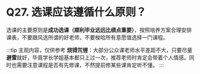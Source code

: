 # Q27. 选课应该遵循什么原则？

选课的主要原则是**成功选课（顺利毕业远远比绩点重要）**，按照培养方案合理安排课表，不要跟风选所谓的好老师，不要梭哈所有意愿值选择一门课程。

:::tip 主观内容，仅供参考
**烧锝氘锂**：大部分公众课老师水平差距不大，只要尽量**避雷**就好，毕竟学长学姐基本都只上过一次，推荐老师时肯定会带着个人情感。同时也需要注意课程是否有先修课，不然提前修某些课肯定听不懂。
:::